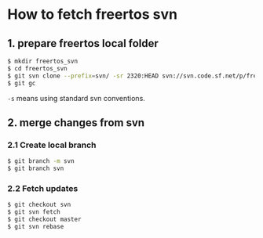 # How to fetch freertos svn

## 1. prepare freertos local folder

```bash
$ mkdir freertos_svn
$ cd freertos_svn
$ git svn clone --prefix=svn/ -sr 2320:HEAD svn://svn.code.sf.net/p/freertos/code
$ git gc
```

`-s` means using standard svn conventions.

## 2. merge changes from svn

### 2.1 Create local branch

```bash
$ git branch -m svn
$ git branch svn
```

### 2.2 Fetch updates

```bash
$ git checkout svn
$ git svn fetch
$ git checkout master
$ git svn rebase
```
